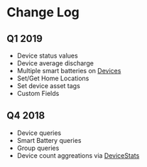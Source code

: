 # Change Log

## Q1 2019
- Device status values
- Device average discharge
- Multiple smart batteries on [Devices](#devices)
- Set/Get Home Locations
- Set device asset tags
- Custom Fields

## Q4 2018
- Device queries
- Smart Battery queries
- Group queries
- Device count aggreations via [DeviceStats](#device-stats)
